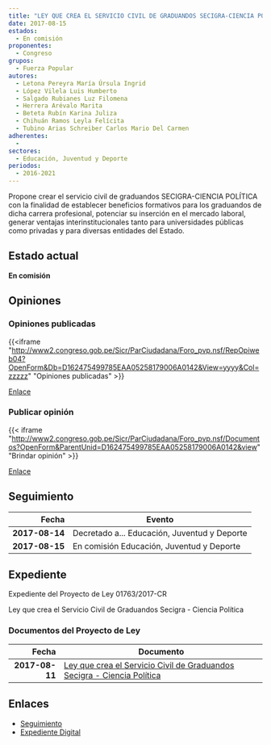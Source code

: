 ```yaml
---
title: "LEY QUE CREA EL SERVICIO CIVIL DE GRADUANDOS SECIGRA-CIENCIA POLÍTICA"
date: 2017-08-15
estados: 
  - En comisión
proponentes: 
  - Congreso
grupos: 
  - Fuerza Popular
autores: 
  - Letona Pereyra María Úrsula Ingrid
  - López Vilela Luis Humberto
  - Salgado Rubianes Luz Filomena
  - Herrera Arévalo Marita
  - Beteta Rubín Karina Juliza
  - Chihuán Ramos Leyla Felícita
  - Tubino Arias Schreiber Carlos Mario Del Carmen
adherentes: 
  - 
sectores: 
  - Educación, Juventud y Deporte
periodos: 
  - 2016-2021
---
```


Propone crear el servicio civil de graduandos SECIGRA-CIENCIA POLÍTICA con la finalidad de establecer beneficios formativos para los graduandos de dicha carrera profesional, potenciar su inserción en el mercado laboral, generar ventajas interinstitucionales tanto para universidades públicas como privadas y para diversas entidades del Estado.


## Estado actual

**En comisión**

## Opiniones

### Opiniones publicadas

{{<iframe "http://www2.congreso.gob.pe/Sicr/ParCiudadana/Foro_pvp.nsf/RepOpiweb04?OpenForm&Db=D162475499785EAA05258179006A0142&View=yyyy&Col=zzzzz" "Opiniones publicadas" >}}

[Enlace](http://www2.congreso.gob.pe/Sicr/ParCiudadana/Foro_pvp.nsf/RepOpiweb04?OpenForm&Db=D162475499785EAA05258179006A0142&View=yyyy&Col=zzzzz)
### Publicar opinión

{{< iframe "http://www2.congreso.gob.pe/Sicr/ParCiudadana/Foro_pvp.nsf/Documentos?OpenForm&ParentUnid=D162475499785EAA05258179006A0142&view" "Brindar opinión" >}}

[Enlace](http://www2.congreso.gob.pe/Sicr/ParCiudadana/Foro_pvp.nsf/Documentos?OpenForm&ParentUnid=D162475499785EAA05258179006A0142&view)

## Seguimiento

| Fecha | Evento |
|------:|--------|
| **2017-08-14** | Decretado a... Educación, Juventud y Deporte|
| **2017-08-15** | En comisión Educación, Juventud y Deporte|


## Expediente

Expediente del Proyecto de Ley 01763/2017-CR

Ley que crea el Servicio Civil de Graduandos Secigra - Ciencia Política


### Documentos del Proyecto de Ley

| Fecha | Documento |
|------:|--------|
| **2017-08-11** | [Ley que crea el Servicio Civil de Graduandos Secigra - Ciencia Política](http://www.leyes.congreso.gob.pe/Documentos/2016_2021/Proyectos_de_Ley_y_de_Resoluciones_Legislativas/PL0176320170811..pdf) |

## Enlaces 

- [Seguimiento](http://www2.congreso.gob.pe/Sicr/TraDocEstProc/CLProLey2016.nsf/f7fff46988ca05b1052578e100829cc7/a45e76ce246144880525817900604917?OpenDocument)
- [Expediente Digital](http://www2.congreso.gob.pe/Sicr/TraDocEstProc/CLProLey2016.nsf/f7fff46988ca05b1052578e100829cc7/a45e76ce246144880525817900604917?OpenDocument&Click=05257FB7005EB655.eb71d0cf91d8294e05256cdf006b5706/$Body/0.1C6C)
